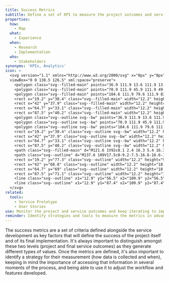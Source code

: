 ```yaml
---
title: Success Metrics
subtitle: Define a set of KPI to measure the project outcomes and service success
properties:
  how:
    - Map
  what:
    - Experience
  when:
    - Research
    - Implementation
  who:
    - Stakeholders
synonyms: 'KPIs, Analytics'
icon: >
  <svg version="1.1" xmlns="http://www.w3.org/2000/svg" x="0px" y="0px"
  viewBox="0 0 138.5 126.5" xml:space="preserve">
    <polygon class="svg--filled-main" points="36.9 111.9 13.6 111.9 13.6 101 36.9 101 40.5 106.5 "/>
    <polygon class="svg--filled-main" points="70.9 111.9 45.9 111.9 49.5 106.5 45.9 101 70.9 101 74.5 106.5 "/>
    <polygon class="svg--filled-main" points="104.6 111.9 79.6 111.9 83.2 106.5 79.6 101 104.6 101 108.3 106.5 "/>
    <rect x="19.2" y="30.4" class="svg--filled-main" width="12.2" height="25.8"/>
    <rect x="42" y="37.9" class="svg--filled-main" width="12.2" height="18.3"/>
    <rect x="64.7" y="33.1" class="svg--filled-main" width="12.2" height="23.1"/>
    <rect x="87.5" y="40.2" class="svg--filled-main" width="12.2" height="16"/>
    <polygon class="svg--outline svg--bw" points="36.9 111.9 13.6 111.9 13.6 101 36.9 101 40.5 106.5 "/>
    <polygon class="svg--outline svg--bw" points="70.9 111.9 45.9 111.9 49.5 106.5 45.9 101 70.9 101 74.5 106.5 "/>
    <polygon class="svg--outline svg--bw" points="104.6 111.9 79.6 111.9 83.2 106.5 79.6 101 104.6 101 108.3 106.5 "/>
    <rect x="19.2" y="30.4" class="svg--outline svg--bw" width="12.2" height="25.8"/>
    <rect x="42" y="37.9" class="svg--outline svg--bw" width="12.2" height="18.3"/>
    <rect x="64.7" y="33.1" class="svg--outline svg--bw" width="12.2" height="23.1"/>
    <rect x="87.5" y="40.2" class="svg--outline svg--bw" width="12.2" height="16"/>
    <path class="svg--filled-main" d="M121.6 1V92c8.1 2.4 16.3 5.4 16.3 14.4V17.2C137.9 8.2 130.6 0.9 121.6 1"/>
    <path class="svg--outline" d="M137.6 109V17.5c0-9.2-7.5-16.6-16.6-16.6V1v91.4C130.2 92.3 137.6 99.8 137.6 109s-7.5 16.6-16.6 16.6v0h-16.4H87 0.9v-108h118.5"/>
    <rect x="19.2" y="77.3" class="svg--outline" width="12.2" height="9.8"/>
    <rect x="42" y="68.8" class="svg--outline" width="12.2" height="18.3"/>
    <rect x="64.7" y="69" class="svg--outline" width="12.2" height="18.1"/>
    <rect x="87.5" y="71.1" class="svg--outline" width="12.2" height="16"/>
    <line class="svg--outline" x1="12.9" y1="56.5" x2="109.9" y2="56.5"/>
    <line class="svg--outline" x1="12.9" y1="87.4" x2="109.9" y2="87.4"/>
  </svg>
related:
  tools:
    - Service Prototype
    - User Stories
use: Monitor the project and service outcomes and keep iterating to improve.
reminder: Identify strategies and tools to measure the metrics in advance.
---
```

The success metrics are a set of criteria defined alongside the service development as key factors that will define the success of the project itself and of its final implementation. It's always important to distinguish amongst these two levels (project and final service outcomes) as they generate different types of values. Once the metrics are defined, it's also important to identify a strategy for their measurement (how data is collected and when), keeping in mind the importance of accessing that information in several moments of the process, and being able to use it to adjust the workflow and features developed.
